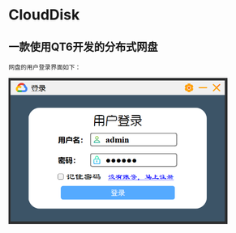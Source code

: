 # CloudDisk

## 一款使用QT6开发的分布式网盘

`网盘的用户登录界面如下：`

<img src=".\ScreenShots\LoginDialog.png" style="zoom: 60%;" />